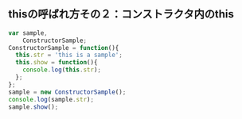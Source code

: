## thisの呼ばれ方その２：コンストラクタ内のthis


```javascript
var sample,
    ConstructorSample;
ConstructorSample = function(){
  this.str = 'this is a sample';
  this.show = function(){
    console.log(this.str);
  };
};
sample = new ConstructorSample();
console.log(sample.str);
sample.show();
```

